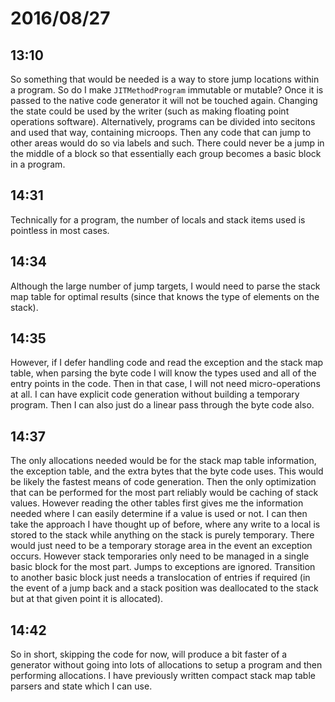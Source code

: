 # 2016/08/27

## 13:10

So something that would be needed is a way to store jump locations within a
program. So do I make `JITMethodProgram` immutable or mutable? Once it is
passed to the native code generator it will not be touched again. Changing the
state could be used by the writer (such as making floating point operations
software). Alternatively, programs can be divided into secitons and used
that way, containing microops. Then any code that can jump to other areas would
do so via labels and such. There could never be a jump in the middle of a block
so that essentially each group becomes a basic block in a program.

## 14:31

Technically for a program, the number of locals and stack items used is
pointless in most cases.

## 14:34

Although the large number of jump targets, I would need to parse the stack map
table for optimal results (since that knows the type of elements on the stack).

## 14:35

However, if I defer handling code and read the exception and the stack map
table, when parsing the byte code I will know the types used and all of the
entry points in the code. Then in that case, I will not need micro-operations
at all. I can have explicit code generation without building a temporary
program. Then I can also just do a linear pass through the byte code also.

## 14:37

The only allocations needed would be for the stack map table information, the
exception table, and the extra bytes that the byte code uses. This would be
likely the fastest means of code generation. Then the only optimization that
can be performed for the most part reliably would be caching of stack values.
However reading the other tables first gives me the information needed where I
can easily determine if a value is used or not. I can then take the approach I
have thought up of before, where any write to a local is stored to the stack
while anything on the stack is purely temporary. There would just need to be
a temporary storage area in the event an exception occurs. However stack
temporaries only need to be managed in a single basic block for the most part.
Jumps to exceptions are ignored. Transition to another basic block just needs
a translocation of entries if required (in the event of a jump back and a stack
position was deallocated to the stack but at that given point it is allocated).

## 14:42

So in short, skipping the code for now, will produce a bit faster of a
generator without going into lots of allocations to setup a program and then
performing allocations. I have previously written compact stack map table
parsers and state which I can use.

